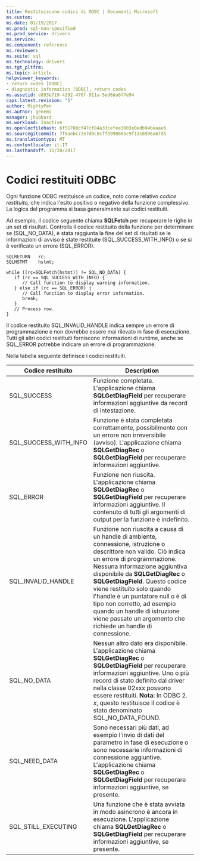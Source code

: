 ```yaml
---
title: Restituiscono codici di ODBC | Documenti Microsoft
ms.custom: 
ms.date: 01/19/2017
ms.prod: sql-non-specified
ms.prod_service: drivers
ms.service: 
ms.component: reference
ms.reviewer: 
ms.suite: sql
ms.technology: drivers
ms.tgt_pltfrm: 
ms.topic: article
helpviewer_keywords:
- return codes [ODBC]
- diagnostic information [ODBC], return codes
ms.assetid: e893b719-4392-476f-911a-5ed6da6f7e94
caps.latest.revision: "5"
author: MightyPen
ms.author: genemi
manager: jhubbard
ms.workload: Inactive
ms.openlocfilehash: 6f51708cf47cf84a33cefee3003e0edb94baaae6
ms.sourcegitcommit: 7f8aebc72e7d0c8cff3990865c9f1316996a67d5
ms.translationtype: MT
ms.contentlocale: it-IT
ms.lasthandoff: 11/20/2017
---
```

# <a name="return-codes-odbc"></a>Codici restituiti ODBC
Ogni funzione ODBC restituisce un codice, noto come relativo *codice restituito,* che indica l'esito positivo o negativo della funzione complessivo. La logica del programma si basa generalmente sui codici restituiti.  
  
 Ad esempio, il codice seguente chiama **SQLFetch** per recuperare le righe in un set di risultati. Controlla il codice restituito della funzione per determinare se (SQL_NO_DATA), è stata raggiunta la fine del set di risultati se le informazioni di avviso è state restituite (SQL_SUCCESS_WITH_INFO) o se si è verificato un errore (SQL_ERROR).  
  
```  
SQLRETURN   rc;  
SQLHSTMT    hstmt;  
  
while ((rc=SQLFetch(hstmt)) != SQL_NO_DATA) {  
   if (rc == SQL_SUCCESS_WITH_INFO) {  
      // Call function to display warning information.  
   } else if (rc == SQL_ERROR) {  
      // Call function to display error information.  
      break;  
   }  
   // Process row.  
}  
```  
  
 Il codice restituito SQL_INVALID_HANDLE indica sempre un errore di programmazione e non dovrebbe essere mai rilevato in fase di esecuzione. Tutti gli altri codici restituiti forniscono informazioni di runtime, anche se SQL_ERROR potrebbe indicare un errore di programmazione.  
  
 Nella tabella seguente definisce i codici restituiti.  
  
|Codice restituito|Description|  
|-----------------|-----------------|  
|SQL_SUCCESS|Funzione completata. L'applicazione chiama **SQLGetDiagField** per recuperare informazioni aggiuntive da record di intestazione.|  
|SQL_SUCCESS_WITH_INFO|Funzione è stata completata correttamente, possibilmente con un errore non irreversibile (avviso). L'applicazione chiama **SQLGetDiagRec** o **SQLGetDiagField** per recuperare informazioni aggiuntive.|  
|SQL_ERROR|Funzione non riuscita. L'applicazione chiama **SQLGetDiagRec** o **SQLGetDiagField** per recuperare informazioni aggiuntive. Il contenuto di tutti gli argomenti di output per la funzione è indefinito.|  
|SQL_INVALID_HANDLE|Funzione non riuscita a causa di un handle di ambiente, connessione, istruzione o descrittore non valido. Ciò indica un errore di programmazione. Nessuna informazione aggiuntiva disponibile da **SQLGetDiagRec** o **SQLGetDiagField**. Questo codice viene restituito solo quando l'handle è un puntatore null o è di tipo non corretto, ad esempio quando un handle di istruzione viene passato un argomento che richiede un handle di connessione.|  
|SQL_NO_DATA|Nessun altro dato era disponibile. L'applicazione chiama **SQLGetDiagRec** o **SQLGetDiagField** per recuperare informazioni aggiuntive. Uno o più record di stato definito dal driver nella classe 02xxx possono essere restituiti. **Nota:** In ODBC 2. *x*, questo restituisce il codice è stato denominato SQL_NO_DATA_FOUND.|  
|SQL_NEED_DATA|Sono necessari più dati, ad esempio l'invio di dati del parametro in fase di esecuzione o sono necessarie informazioni di connessione aggiuntive. L'applicazione chiama **SQLGetDiagRec** o **SQLGetDiagField** per recuperare informazioni aggiuntive, se presente.|  
|SQL_STILL_EXECUTING|Una funzione che è stata avviata in modo asincrono è ancora in esecuzione. L'applicazione chiama **SQLGetDiagRec** o **SQLGetDiagField** per recuperare informazioni aggiuntive, se presente.|
